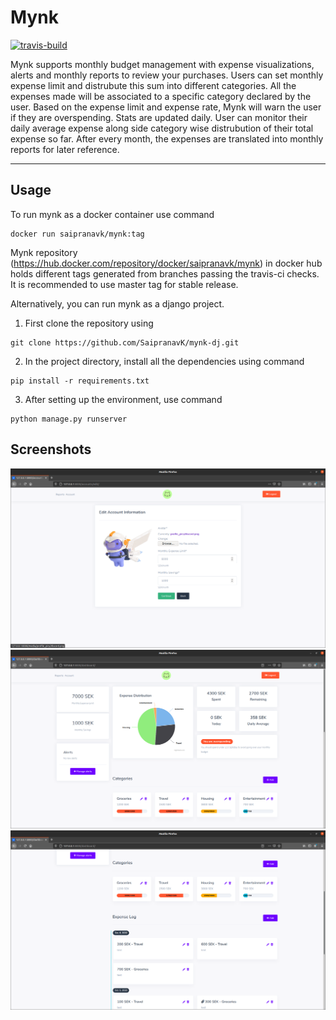 # Mynk
[![travis-build](https://travis-ci.org/SaipranavK/mynk-dj.svg?branch=master)](https://travis-ci.org/github/SaipranavK/mynk-dj)

Mynk supports monthly budget management with expense visualizations, alerts and monthly reports to review your purchases. Users can set monthly expense limit and distrubute this sum into different categories. All the expenses made will be associated to a specific category declared by the user. Based on the expense limit and expense rate, Mynk will warn the user if they are overspending. Stats are updated daily. User can monitor their daily average expense along side category wise distrubution of their total expense so far. After every month, the expenses are translated into monthly reports for later reference. 

---

## Usage
To run mynk as a docker container use command
```
docker run saipranavk/mynk:tag
```

Mynk repository (https://hub.docker.com/repository/docker/saipranavk/mynk) in docker hub holds different tags generated from branches passing the travis-ci checks.
It is recommended to use master tag for stable release. 

Alternatively, you can run mynk as a django project.

1. First clone the repository using 
```
git clone https://github.com/SaipranavK/mynk-dj.git
```

2. In the project directory, install all the dependencies using command
```
pip install -r requirements.txt
```

3. After setting up the environment, use command
```
python manage.py runserver
```

## Screenshots
<img src="./public/mynk_account.png">
<img src="./public/mynk_dashboard.png">
<img src="./public/mynk_dashboard2.png">

